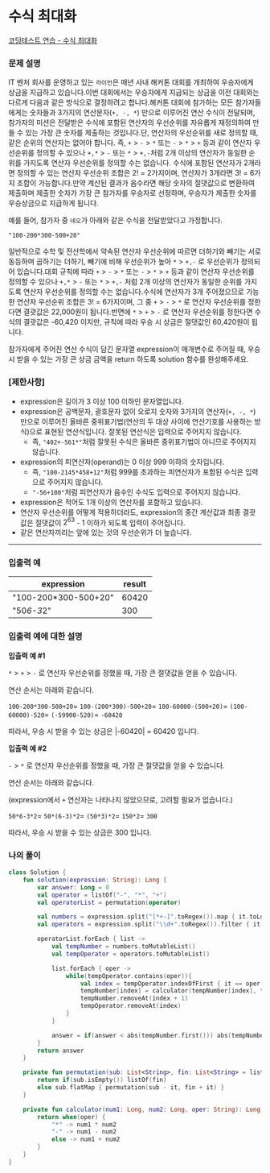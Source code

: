 # 수식 최대화

[코딩테스트 연습 - 수식 최대화](https://school.programmers.co.kr/learn/courses/30/lessons/67257)

### **문제 설명**

IT 벤처 회사를 운영하고 있는 `라이언`은 매년 사내 해커톤 대회를 개최하여 우승자에게 상금을 지급하고 있습니다.이번 대회에서는 우승자에게 지급되는 상금을 이전 대회와는 다르게 다음과 같은 방식으로 결정하려고 합니다.해커톤 대회에 참가하는 모든 참가자들에게는 숫자들과 3가지의 연산문자(`+, -, *`) 만으로 이루어진 연산 수식이 전달되며, 참가자의 미션은 전달받은 수식에 포함된 연산자의 우선순위를 자유롭게 재정의하여 만들 수 있는 가장 큰 숫자를 제출하는 것입니다.단, 연산자의 우선순위를 새로 정의할 때, 같은 순위의 연산자는 없어야 합니다. 즉, `+` > `-` > `*` 또는 `-` > `*` > `+` 등과 같이 연산자 우선순위를 정의할 수 있으나 `+,*` > `-` 또는 `*` > `+,-`처럼 2개 이상의 연산자가 동일한 순위를 가지도록 연산자 우선순위를 정의할 수는 없습니다. 수식에 포함된 연산자가 2개라면 정의할 수 있는 연산자 우선순위 조합은 2! = 2가지이며, 연산자가 3개라면 3! = 6가지 조합이 가능합니다.만약 계산된 결과가 음수라면 해당 숫자의 절댓값으로 변환하여 제출하며 제출한 숫자가 가장 큰 참가자를 우승자로 선정하며, 우승자가 제출한 숫자를 우승상금으로 지급하게 됩니다.

예를 들어, 참가자 중 `네오`가 아래와 같은 수식을 전달받았다고 가정합니다.

`"100-200*300-500+20"`

일반적으로 수학 및 전산학에서 약속된 연산자 우선순위에 따르면 더하기와 빼기는 서로 동등하며 곱하기는 더하기, 빼기에 비해 우선순위가 높아 `*` > `+,-` 로 우선순위가 정의되어 있습니다.대회 규칙에 따라 `+` > `-` > `*` 또는 `-` > `*` > `+` 등과 같이 연산자 우선순위를 정의할 수 있으나 `+,*` > `-` 또는 `*` > `+,-` 처럼 2개 이상의 연산자가 동일한 순위를 가지도록 연산자 우선순위를 정의할 수는 없습니다.수식에 연산자가 3개 주어졌으므로 가능한 연산자 우선순위 조합은 3! = 6가지이며, 그 중 `+` > `-` > `*` 로 연산자 우선순위를 정한다면 결괏값은 22,000원이 됩니다.반면에 `*` > `+` > `-` 로 연산자 우선순위를 정한다면 수식의 결괏값은 -60,420 이지만, 규칙에 따라 우승 시 상금은 절댓값인 60,420원이 됩니다.

참가자에게 주어진 연산 수식이 담긴 문자열 expression이 매개변수로 주어질 때, 우승 시 받을 수 있는 가장 큰 상금 금액을 return 하도록 solution 함수를 완성해주세요.

### **[제한사항]**

- expression은 길이가 3 이상 100 이하인 문자열입니다.
- expression은 공백문자, 괄호문자 없이 오로지 숫자와 3가지의 연산자(`+, -, *`) 만으로 이루어진 올바른 중위표기법(연산의 두 대상 사이에 연산기호를 사용하는 방식)으로 표현된 연산식입니다. 잘못된 연산식은 입력으로 주어지지 않습니다.
    - 즉, `"402+-561*"`처럼 잘못된 수식은 올바른 중위표기법이 아니므로 주어지지 않습니다.
- expression의 피연산자(operand)는 0 이상 999 이하의 숫자입니다.
    - 즉, `"100-2145*458+12"`처럼 999를 초과하는 피연산자가 포함된 수식은 입력으로 주어지지 않습니다.
    - `"-56+100"`처럼 피연산자가 음수인 수식도 입력으로 주어지지 않습니다.
- expression은 적어도 1개 이상의 연산자를 포함하고 있습니다.
- 연산자 우선순위를 어떻게 적용하더라도, expression의 중간 계산값과 최종 결괏값은 절댓값이 $2^63$ - 1 이하가 되도록 입력이 주어집니다.
- 같은 연산자끼리는 앞에 있는 것의 우선순위가 더 높습니다.

---

### **입출력 예**

| expression | result |
| --- | --- |
| "100-200*300-500+20" | 60420 |
| "50*6-3*2" | 300 |

### **입출력 예에 대한 설명**

**입출력 예 #1**

`*` > `+` > `-` 로 연산자 우선순위를 정했을 때, 가장 큰 절댓값을 얻을 수 있습니다.

연산 순서는 아래와 같습니다.

`100-200*300-500+20`= `100-(200*300)-500+20`= `100-60000-(500+20)`= `(100-60000)-520`= `(-59900-520)`= `-60420`

따라서, 우승 시 받을 수 있는 상금은 |-60420| = 60420 입니다.

**입출력 예 #2**

`-` > `*` 로 연산자 우선순위를 정했을 때, 가장 큰 절댓값을 얻을 수 있습니다.

연산 순서는 아래와 같습니다.

(expression에서 `+` 연산자는 나타나지 않았으므로, 고려할 필요가 없습니다.)

`50*6-3*2`= `50*(6-3)*2`= `(50*3)*2`= `150*2`= `300`

따라서, 우승 시 받을 수 있는 상금은 300 입니다.

### 나의 풀이

```kotlin
class Solution {
    fun solution(expression: String): Long {
        var answer: Long = 0
        val operator = listOf("-", "*", "+")
        val operatorList = permutation(operator)

        val numbers = expression.split("[*+-]".toRegex()).map { it.toLong() }
        val operators = expression.split("\\d+".toRegex()).filter { it.isNotBlank() }

        operatorList.forEach { list ->
            val tempNumber = numbers.toMutableList()
            val tempOperator = operators.toMutableList()

            list.forEach { oper ->
                while(tempOperator.contains(oper)){
                    val index = tempOperator.indexOfFirst { it == oper }
                    tempNumber[index] = calculator(tempNumber[index], tempNumber[index + 1], oper)
                    tempNumber.removeAt(index + 1)
                    tempOperator.removeAt(index)
                }
            }

            answer = if(answer < abs(tempNumber.first())) abs(tempNumber.first()) else answer
        }
        return answer
    }

    private fun permutation(sub: List<String>, fin: List<String> = listOf()): List<List<String>> {
        return if(sub.isEmpty()) listOf(fin)
        else sub.flatMap { permutation(sub - it, fin + it) }
    }

    private fun calculator(num1: Long, num2: Long, oper: String): Long {
        return when(oper) {
            "*" -> num1 * num2
            "-" -> num1 - num2
            else -> num1 + num2
        }
    }
}
```